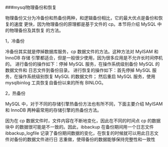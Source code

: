 ###mysql物理备份和恢复    

物理备份又分为冷备份和热备份两种，和逻辑备份相比，它的最大优点是备份和恢复的速度 更快，因为物理备份的原理都是基于文件的 cp。本节将介绍 MySQL 中的物理备份及其恢复 的方法。    

1，冷备份    

冷备份其实就是停掉数据库服务，cp 数据文件的方法。这种方法对 MyISAM 和 InnoDB 存储 引擎都适合，但是一般很少使用，因为很多应用是不允许长时间停机的。 进行备份的操作如下：停掉 MySQL 服务，在操作系统级别备份 MySQL 的数据文件和 日志文件到备份目录。 进行恢复的操作如下：首先停掉 MySQL 服务，在操作系统级别恢复 MySQL 的数据文件； 然后重启 MySQL 服务，使用 mysqlbinlog 工具恢复自备份以来的所有 BINLOG。    

2，热备份

MySQL 中，对于不同的存储引擎热备份方法也有所不同，下面主要介绍 MyISAM 和 InnoDB 两种最常用的存储引擎的热备份方法。    

因为在 cp 数据文件时，文件内容在不断地变化，因此在不同的时间点 cp 的数据块中 的数据很可能是不一致的。因此，ibbackup 在备份期间用一个日志文件 ibbackup_logfile 记录了备份期间数据的变化，在恢复的时候就可以用此日志文件对备份的数据文件进行日 志重做，使得备份的数据能够保持完整性和一致性    